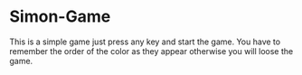 # Simon-Game
This is a simple game just press any key and start the game.
You have to remember the order of the color as they appear otherwise you will loose the game.
